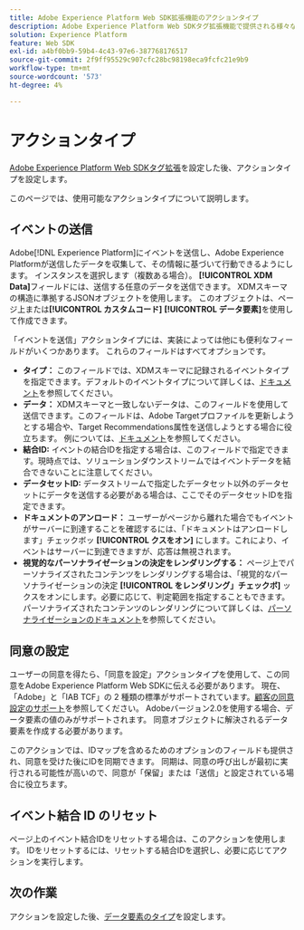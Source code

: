 ```yaml
---
title: Adobe Experience Platform Web SDK拡張機能のアクションタイプ
description: Adobe Experience Platform Web SDKタグ拡張機能で提供される様々なアクションタイプについて説明します。
solution: Experience Platform
feature: Web SDK
exl-id: a4bf0bb9-59b4-4c43-97e6-387768176517
source-git-commit: 2f9ff95529c907cfc28bc98198eca9fcfc21e9b9
workflow-type: tm+mt
source-wordcount: '573'
ht-degree: 4%

---
```


# アクションタイプ

[Adobe Experience Platform Web SDKタグ拡張](web-sdk-extension-configuration.md)を設定した後、アクションタイプを設定します。

このページでは、使用可能なアクションタイプについて説明します。


## イベントの送信

Adobe[!DNL Experience Platform]にイベントを送信し、Adobe Experience Platformが送信したデータを収集して、その情報に基づいて行動できるようにします。 インスタンスを選択します（複数ある場合）。 **[!UICONTROL XDM Data]**&#x200B;フィールドには、送信する任意のデータを送信できます。 XDMスキーマの構造に準拠するJSONオブジェクトを使用します。 このオブジェクトは、ページ上または&#x200B;**[!UICONTROL カスタムコード]** **[!UICONTROL データ要素]**&#x200B;を使用して作成できます。

「イベントを送信」アクションタイプには、実装によっては他にも便利なフィールドがいくつかあります。 これらのフィールドはすべてオプションです。

- **タイプ：** このフィールドでは、XDMスキーマに記録されるイベントタイプを指定できます。デフォルトのイベントタイプについて詳しくは、[ドキュメント](https://experienceleague.adobe.com/docs/experience-platform/edge/fundamentals/tracking-events.html?lang=en#using-the-sendbeacon-api)を参照してください。
- **データ：** XDMスキーマと一致しないデータは、このフィールドを使用して送信できます。このフィールドは、Adobe Targetプロファイルを更新しようとする場合や、Target Recommendations属性を送信しようとする場合に役立ちます。 例については、[ドキュメント](https://experienceleague.adobe.com/docs/experience-platform/edge/fundamentals/tracking-events.html?lang=en)を参照してください。
- **結合ID:** イベントの結合IDを指定する場合は、このフィールドで指定できます。現時点では、ソリューションダウンストリームではイベントデータを結合できないことに注意してください。
- **データセットID:** データストリームで指定したデータセット以外のデータセットにデータを送信する必要がある場合は、ここでそのデータセットIDを指定できます。
- **ドキュメントのアンロード：** ユーザーがページから離れた場合でもイベントがサーバーに到達することを確認するには、「ドキュメントはアンロードします」チェックボッ **[!UICONTROL クスをオン]** にします。これにより、イベントはサーバーに到達できますが、応答は無視されます。
- **視覚的なパーソナライゼーションの決定をレンダリングする：** ページ上でパーソナライズされたコンテンツをレンダリングする場合は、「視覚的なパーソナライゼーションの決定 **[!UICONTROL をレンダリング」チェックボ]** ックスをオンにします。必要に応じて、判定範囲を指定することもできます。 パーソナライズされたコンテンツのレンダリングについて詳しくは、[パーソナライゼーションのドキュメント](https://experienceleague.adobe.com/docs/experience-platform/edge/personalization/rendering-personalization-content.html?lang=en#automatically-rendering-content)を参照してください。

## 同意の設定

ユーザーの同意を得たら、「同意を設定」アクションタイプを使用して、この同意をAdobe Experience Platform Web SDKに伝える必要があります。 現在、「Adobe」と「IAB TCF」の 2 種類の標準がサポートされています。[顧客の同意設定のサポート](../consent/supporting-consent.md)を参照してください。 Adobeバージョン2.0を使用する場合、データ要素の値のみがサポートされます。 同意オブジェクトに解決されるデータ要素を作成する必要があります。

このアクションでは、IDマップを含めるためのオプションのフィールドも提供され、同意を受けた後にIDを同期できます。 同期は、同意の呼び出しが最初に実行される可能性が高いので、同意が「保留」または「送信」と設定されている場合に役立ちます。

## イベント結合 ID のリセット

ページ上のイベント結合IDをリセットする場合は、このアクションを使用します。 IDをリセットするには、リセットする結合IDを選択し、必要に応じてアクションを実行します。

## 次の作業

アクションを設定した後、[データ要素のタイプ](data-element-types.md)を設定します。
